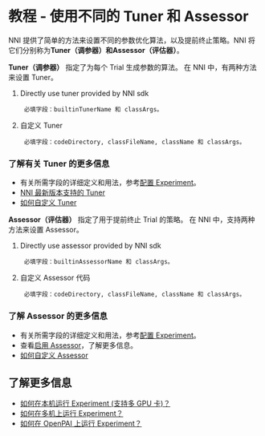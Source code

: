 # 教程 - 使用不同的 Tuner 和 Assessor

NNI 提供了简单的方法来设置不同的参数优化算法，以及提前终止策略。NNI 将它们分别称为**Tuner（调参器）**和**Assessor（评估器）**。

**Tuner（调参器）** 指定了为每个 Trial 生成参数的算法。 在 NNI 中，有两种方法来设置 Tuner。

1. Directly use tuner provided by NNI sdk
    
        必填字段：builtinTunerName 和 classArgs。 
        

2. 自定义 Tuner
    
        必填字段：codeDirectory, classFileName, className 和 classArgs。
        

### **了解有关 Tuner 的更多信息**

* 有关所需字段的详细定义和用法，参考[配置 Experiment](ExperimentConfig.md)。
* [NNI 最新版本支持的 Tuner](HowToChooseTuner.md)
* [如何自定义 Tuner](howto_2_CustomizedTuner.md)

**Assessor（评估器）** 指定了用于提前终止 Trial 的策略。 在 NNI 中，支持两种方法来设置 Assessor。

1. Directly use assessor provided by NNI sdk
    
        必填字段：builtinAssessorName 和 classArgs。 
        

2. 自定义 Assessor 代码
    
        必填字段：codeDirectory, classFileName, className 和 classArgs。
        

### **了解 Assessor 的更多信息**

* 有关所需字段的详细定义和用法，参考[配置 Experiment](ExperimentConfig.md)。
* 查看[启用 Assessor](EnableAssessor.md)，了解更多信息。
* [如何自定义 Assessor](../examples/assessors/README.md)

## **了解更多信息**

* [如何在本机运行 Experiment (支持多 GPU 卡)？](tutorial_1_CR_exp_local_api.md)
* [如何在多机上运行 Experiment？](tutorial_2_RemoteMachineMode.md)
* [如何在 OpenPAI 上运行 Experiment？](PAIMode.md)